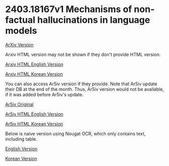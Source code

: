 # 2403.18167v1 Mechanisms of non-factual hallucinations in language models

[ArXiv Version](https://arxiv.org/abs/2403.18167v1)

Arxiv HTML version may not be shown if they don't provide HTML version.

[Arxiv HTML English Version](https://raw.githack.com/kh-kim/arxiv-translator/master/papers/2403.18167v1/paper.raw.en.html)

[Arxiv HTML Korean Version](https://raw.githack.com/kh-kim/arxiv-translator/master/papers/2403.18167v1/paper.raw.ko.html)

You can also access Ar5iv version if they provide.
Note that Ar5iv update their DB at the end of the month.
Thus, Ar5iv version would not be available, if it was added before Ar5iv's update.

[Ar5iv Original](https://ar5iv.org/abs/2403.18167v1)

[Ar5iv HTML English Version](https://raw.githack.com/kh-kim/arxiv-translator/master/papers/2403.18167v1/paper.ar5iv.en.html)

[Ar5iv HTML Korean Version](https://raw.githack.com/kh-kim/arxiv-translator/master/papers/2403.18167v1/paper.ar5iv.ko.html)

Below is naive version using Nougat OCR, which only contains text, including table.

[English Version](https://raw.githack.com/kh-kim/arxiv-translator/master/papers/2403.18167v1/paper.en.html)

[Korean Version](https://raw.githack.com/kh-kim/arxiv-translator/master/papers/2403.18167v1/paper.ko.html)